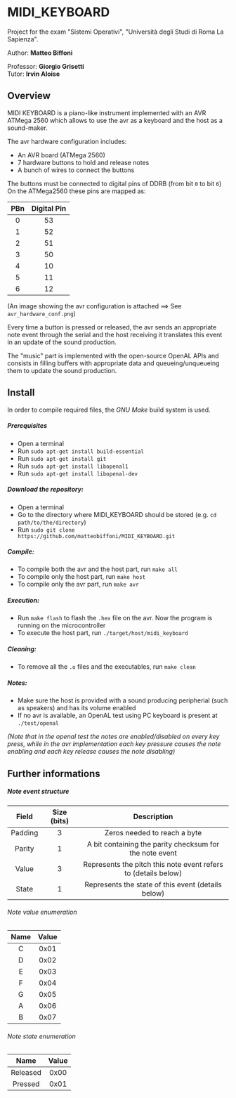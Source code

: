 # MIDI_KEYBOARD

Project for the exam "Sistemi Operativi", "Università degli Studi di Roma La Sapienza".

Author: **Matteo Biffoni**

Professor: **Giorgio Grisetti**\
Tutor: **Irvin Aloise**

## Overview

MIDI KEYBOARD is a piano-like instrument implemented with an AVR ATMega 2560 which allows to use the avr as a keyboard and the host as a sound-maker.

The avr hardware configuration includes:
* An AVR board (ATMega 2560)
* 7 hardware buttons to hold and release notes
* A bunch of wires to connect the buttons

The buttons must be connected to digital pins of DDRB (from bit `0` to bit `6`)\
On the ATMega2560 these pins are mapped as:

| PBn |Digital Pin|
|:---:|:---------:|
|  0  |     53    |
|  1  |     52    |
|  2  |     51    |
|  3  |     50    |
|  4  |     10    |
|  5  |     11    |
|  6  |     12    |

(An image showing the avr configuration is attached ==> See `avr_hardware_conf.png`)

Every time a button is pressed or released, the avr sends an appropriate note event through the serial and the host receiving it translates this event in an update of the sound production.

The "music" part is implemented with the open-source OpenAL APIs and consists in filling buffers with appropriate data and queueing/unqueueing them to update the sound production.

## Install

In order to compile required files, the *GNU Make* build system is used.

##### Prerequisites
* Open a terminal
* Run `sudo apt-get install build-essential`
* Run `sudo apt-get install git`
* Run ```sudo apt-get install libopenal1```
* Run ```sudo apt-get install libopenal-dev```

##### Download the repository:
* Open a terminal
* Go to the directory where MIDI_KEYBOARD should be stored (e.g. `cd path/to/the/directory`)
* Run `sudo git clone https://github.com/matteobiffoni/MIDI_KEYBOARD.git`

##### Compile:
* To compile both the avr and the host part, run `make all`
* To compile only the host part, run `make host`
* To compile only the avr part, run `make avr`

##### Execution:
* Run `make flash` to flash the `.hex` file on the avr. Now the program is running on the microcontroller
* To execute the host part, run `./target/host/midi_keyboard`

##### Cleaning:
* To remove all the `.o` files and the executables, run `make clean`

##### Notes:
* Make sure the host is provided with a sound producing peripherial (such as speakers) and has its volume enabled
* If no avr is available, an OpenAL test using PC keyboard is present at `./test/openal` 

*(Note that in the openal test the notes are enabled/disabled on every key press, while in the avr implementation each key pressure causes the note enabling and each key release causes the note disabling)*

## Further informations
##### Note event structure
| Field   | Size (bits) | Description |
|:-------:|:-----------:|:-----------:|
|Padding   |      3      | Zeros needed to reach a byte|
|Parity    |      1      | A bit containing the parity checksum for the note event|
|Value     |      3      | Represents the pitch this note event refers to (details below)|
|State     |      1      | Represents the state of this event (details below)|
###### Note value enumeration
| Name | Value |
|:----:|:-----:|
|C|0x01|
|D|0x02|
|E|0x03|
|F|0x04|
|G|0x05|
|A|0x06|
|B|0x07|
###### Note state enumeration
| Name | Value |
|:----:|:-----:|
|Released|0x00|
|Pressed|0x01|
